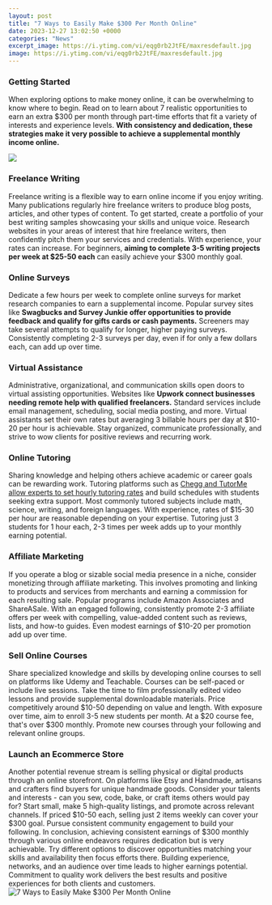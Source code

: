 ```yaml
---
layout: post
title: "7 Ways to Easily Make $300 Per Month Online"
date: 2023-12-27 13:02:50 +0000
categories: "News"
excerpt_image: https://i.ytimg.com/vi/eqg0rb2JtFE/maxresdefault.jpg
image: https://i.ytimg.com/vi/eqg0rb2JtFE/maxresdefault.jpg
---
```


### Getting Started
When exploring options to make money online, it can be overwhelming to know where to begin. Read on to learn about 7 realistic opportunities to earn an extra $300 per month through part-time efforts that fit a variety of interests and experience levels. **With consistency and dedication, these strategies make it very possible to achieve a supplemental monthly income online.**

![](https://i.ytimg.com/vi/Z3PUzKSwdqU/maxresdefault.jpg)
### Freelance Writing
Freelance writing is a flexible way to earn online income if you enjoy writing. Many publications regularly hire freelance writers to produce blog posts, articles, and other types of content. To get started, create a portfolio of your best writing samples showcasing your skills and unique voice. Research websites in your areas of interest that hire freelance writers, then confidently pitch them your services and credentials. With experience, your rates can increase. For beginners, **aiming to complete 3-5 writing projects per week at $25-50 each** can easily achieve your $300 monthly goal. 
### Online Surveys
Dedicate a few hours per week to complete online surveys for market research companies to earn a supplemental income. Popular survey sites like **Swagbucks and Survey Junkie offer opportunities to provide feedback and qualify for gifts cards or cash payments.** Screeners may take several attempts to qualify for longer, higher paying surveys. Consistently completing 2-3 surveys per day, even if for only a few dollars each, can add up over time. 
### Virtual Assistance
Administrative, organizational, and communication skills open doors to virtual assisting opportunities. Websites like **Upwork connect businesses needing remote help with qualified freelancers.** Standard services include email management, scheduling, social media posting, and more. Virtual assistants set their own rates but averaging 3 billable hours per day at $10-20 per hour is achievable. Stay organized, communicate professionally, and strive to wow clients for positive reviews and recurring work.
### Online Tutoring
Sharing knowledge and helping others achieve academic or career goals can be rewarding work. Tutoring platforms such as [Chegg and TutorMe allow experts to set hourly tutoring rates](https://fistore.mysenprints.com/collection/adkisson) and build schedules with students seeking extra support. Most commonly tutored subjects include math, science, writing, and foreign languages. With experience, rates of $15-30 per hour are reasonable depending on your expertise. Tutoring just 3 students for 1 hour each, 2-3 times per week adds up to your monthly earning potential. 
### Affiliate Marketing 
If you operate a blog or sizable social media presence in a niche, consider monetizing through affiliate marketing. This involves promoting and linking to products and services from merchants and earning a commission for each resulting sale. Popular programs include Amazon Associates and ShareASale. With an engaged following, consistently promote 2-3 affiliate offers per week with compelling, value-added content such as reviews, lists, and how-to guides. Even modest earnings of $10-20 per promotion add up over time. 
### Sell Online Courses
Share specialized knowledge and skills by developing online courses to sell on platforms like Udemy and Teachable. Courses can be self-paced or include live sessions. Take the time to film professionally edited video lessons and provide supplemental downloadable materials. Price competitively around $10-50 depending on value and length. With exposure over time, aim to enroll 3-5 new students per month. At a $20 course fee, that's over $300 monthly. Promote new courses through your following and relevant online groups.  
### Launch an Ecommerce Store  
Another potential revenue stream is selling physical or digital products through an online storefront. On platforms like Etsy and Handmade, artisans and crafters find buyers for unique handmade goods. Consider your talents and interests - can you sew, code, bake, or craft items others would pay for? Start small, make 5 high-quality listings, and promote across relevant channels. If priced $10-50 each, selling just 2 items weekly can cover your $300 goal. Pursue consistent community engagement to build your following.
In conclusion, achieving consistent earnings of $300 monthly through various online endeavors requires dedication but is very achievable. Try different options to discover opportunities matching your skills and availability then focus efforts there. Building experience, networks, and an audience over time leads to higher earnings potential. Commitment to quality work delivers the best results and positive experiences for both clients and customers.
![7 Ways to Easily Make $300 Per Month Online](https://i.ytimg.com/vi/eqg0rb2JtFE/maxresdefault.jpg)